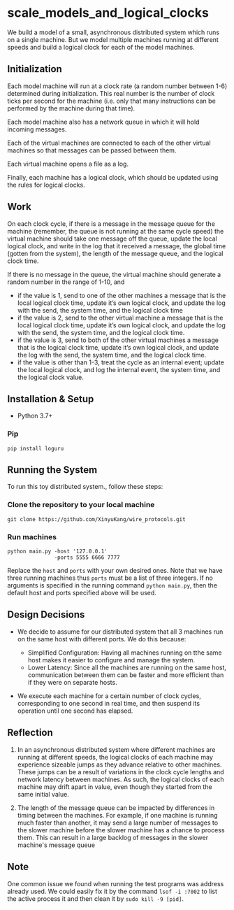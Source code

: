 # scale_models_and_logical_clocks

We build a model of a small, asynchronous distributed system which runs on a single machine. But we model multiple machines running at different speeds and build a logical clock for each of the model machines.

## Initialization
Each model machine will run at a clock rate (a random number between 1-6) determined during initialization. This real number is the number of clock ticks per second for the machine (i.e. only that many instructions can be performed by the machine during that time). 

Each model machine also has a network queue in which it will hold incoming messages.

Each of the virtual machines are connected to each of the other virtual machines so that messages can be passed between them.

Each virtual machine opens a file as a log. 

Finally, each machine has a logical clock, which should be updated using the rules for logical clocks.

## Work
On each clock cycle, if there is a message in the message queue for the machine (remember, the queue is not running at the same cycle speed) the virtual machine should take one message off the queue, update the local logical clock, and write in the log that it received a message, the global time (gotten from the system), the length of the message queue, and the logical clock time.

If there is no message in the queue, the virtual machine should generate a random number in the range of 1-10, and

- if the value is 1, send to one of the other machines a message that is the local logical clock time, update it’s own logical clock, and update the log with the send, the system time, and the logical clock time
- if the value is 2, send to the other virtual machine a message that is the local logical clock time, update it’s own logical clock, and update the log with the send, the system time, and the logical clock time.
- if the value is 3, send to both of the other virtual machines a message that is the logical clock time, update it’s own logical clock, and update the log with the send, the system time, and the logical clock time.
- if the value is other than 1-3, treat the cycle as an internal event; update the local logical clock, and log the internal event, the system time, and the logical clock value.

## Installation & Setup
- Python 3.7+
### Pip
```
pip install loguru
```

## Running the System
To run this toy distributed system., follow these steps:
### Clone the repository to your local machine
```
git clone https://github.com/XinyuKang/wire_protocols.git
```
### Run machines
```
python main.py -host '127.0.0.1'
               -ports 5555 6666 7777
```
Replace the `host` and `ports` with your own desired ones. Note that we have three running machines thus `ports` must be a list of three integers. If no arguments is specified in the running command `python main.py`, then the default host and ports specified above will be used.

## Design Decisions
* We decide to assume for our distributed system that all 3 machines run on the same host with different ports. We do this because: 
  * Simplified Configuration: Having all machines running on tthe same host makes it easier to configure and manage the system. 
  * Lower Latency: Since all the machines are running on the same host, communication between them can be faster and more efficient than if they were on separate hosts.

* We execute each machine for a certain number of clock cycles, corresponding to one second in real time, and then suspend its operation until one second has elapsed.

## Reflection
1. In an asynchronous distributed system where different machines are running at different speeds, the logical clocks of each machine may experience sizeable jumps as they advance relative to other machines. These jumps can be a result of variations in the clock cycle lengths and network latency between machines. As such, the logical clocks of each machine may drift apart in value, even though they started from the same initial value.

2. The length of the message queue can be impacted by differences in timing between the machines. For example, if one machine is running much faster than another, it may send a large number of messages to the slower machine before the slower machine has a chance to process them. This can result in a large backlog of messages in the slower machine's message queue

## Note
One common issue we found when running the test programs was address already used. We could easily fix it by the command `lsof -i :7002` to list the active process it and then clean it by `sudo kill -9 [pid]`.
